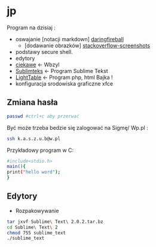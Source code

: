 jp
==

 Program na dzisiaj : 


* oswajanie [notacji markdown] [daringfireball]
  - [dodawanie obrazków] [stackoverflow-screenshots]
* podstawy secure shell.
* edytory
* [ciekawe] <- Wbzyl
* [Sublimteks] <- Program Sublime Tekst
* [LightTable] <- Program php, html Bajka !
* konfiguracja srodowiska graficzne xfce




## Zmiana hasła

```sh
passwd #ctrl+c aby przerwać
```

Być może trzeba bedzie się zalogować na Sigmę/ Wp.pl :

```sh
ssh k.a.s.z.u.b@w.pl
```
Przykładowy program w C:

```sh
#include<stdio.h>
main(){
print("hello word");
}
```
[daringfireball]: http://daringfireball.net/projects/markdown/basics
[stackoverflow-screenshots]:http://daringfireball.net/projects/markdown/basics
[ciekawe]:http://wbzyl.inf.ug.edu.pl/sp/
[Sublimteks]:http://www.sublimetext.com/
[LightTable]:http://www.lighttable.com/

## Edytory 
* Rozpakowywanie

```sh
tar jxvf Sublime\ Text\ 2.0.2.tar.bz
cd Sublime\ Text\ 2
chmod 755 sublime_text
./sublime_text
```